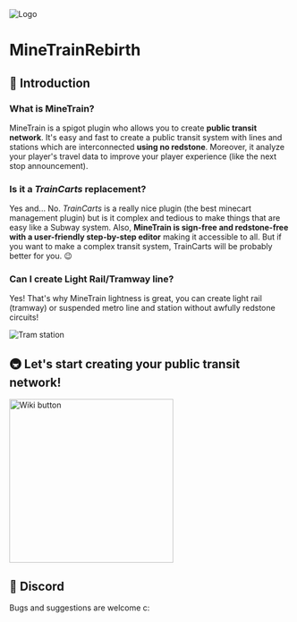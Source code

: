 <img src="https://i.goopics.net/Y8XqZ.png" alt="Logo"/>

# MineTrainRebirth

## :monorail: Introduction

### What is MineTrain?

MineTrain is a spigot plugin who allows you to create **public transit network**. It's easy and fast to create a public transit system with lines and stations which are interconnected **using no redstone**. Moreover, it analyze your player's travel data to improve your player experience (like the next stop announcement).

### Is it a *TrainCarts* replacement?

Yes and... No. *TrainCarts* is a really nice plugin (the best minecart management plugin) but is it complex and tedious to make things that are easy like a Subway system. Also, **MineTrain is sign-free and redstone-free with a user-friendly step-by-step editor** making it accessible to all. But if you want to make a complex transit system, TrainCarts will be probably better for you. :wink:

### Can I create Light Rail/Tramway line?

Yes! That's why MineTrain lightness is great, you can create light rail (tramway) or suspended metro line and station without awfully redstone circuits!

<img src="https://i.goopics.net/eRZ8j.jpg" alt="Tram station"/>

## :metro: Let's start creating your public transit network!

<a href="https://github.com/Slaymd/MineTrain/wiki/Getting-Started"><img src="https://i.goopics.net/nZrbp.png" alt="Wiki button" width="293px"/></a>

## :pencil: Discord

Bugs and suggestions are welcome c:
